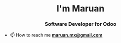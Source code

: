 <h1 align="center">I'm Maruan</h1>
<h3 align="center">Software Developer for Odoo</h3>


- 📫 How to reach me **maruan.mx@gmail.com**

